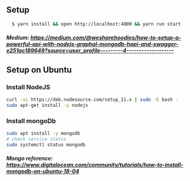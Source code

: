 ## Setup

```bash
  $ yarn install && open http://localhost:4000 && yarn run start
```

##### Medium: https://medium.com/@wesharehoodies/how-to-setup-a-powerful-api-with-nodejs-graphql-mongodb-hapi-and-swagger-e251ac189649?source=user_profile---------4-------------------


## Setup on Ubuntu

### Install NodeJS
```bash
curl -sL https://deb.nodesource.com/setup_11.x | sudo -E bash -
sudo apt-get install -y nodejs
```

### Install mongoDb
```bash
sudo apt install -y mongodb
# check service status
sudo systemctl status mongodb
```

##### Mongo reference: https://www.digitalocean.com/community/tutorials/how-to-install-mongodb-on-ubuntu-18-04



